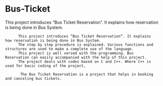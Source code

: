 # Bus-Ticket
This project introduces “Bus Ticket Reservation”. It explains how reservation is being done in Bus System. 

          This project introduces “Bus Ticket Reservation”. It explains how reservation is being done in Bus System. 
          The step by step procedure is explained. Various functions and structures are used to make a complete use of the language.
          This project is well versed with the programming. Bus Reservation can easily accompanied with the help of this project.
          The project deals with codes based on C and C++. Where C++ is used for basic coding of the project,
         
           The Bus Ticket Reservation is a project that helps in booking and canceling bus tickets.
